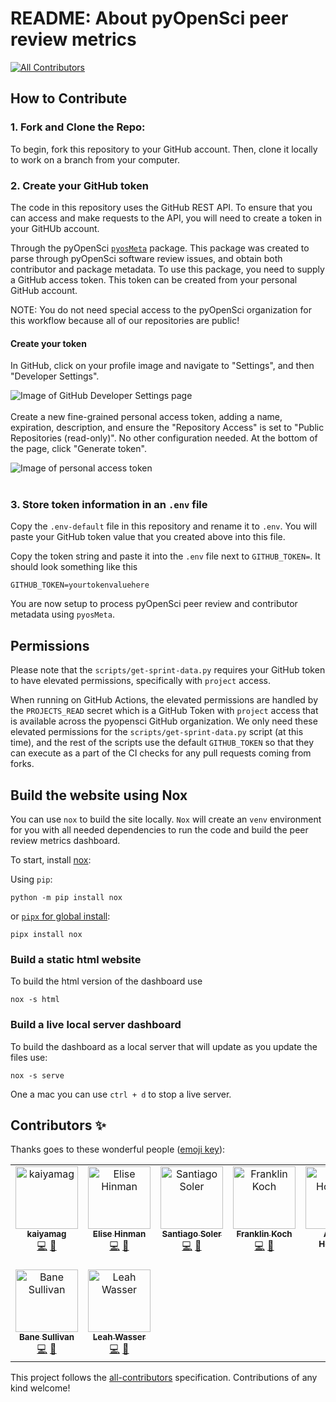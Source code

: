 # README: About pyOpenSci peer review metrics
<!-- ALL-CONTRIBUTORS-BADGE:START - Do not remove or modify this section -->
[![All Contributors](https://img.shields.io/badge/all_contributors-9-orange.svg?style=flat-square)](#contributors-)
<!-- ALL-CONTRIBUTORS-BADGE:END -->


## How to Contribute

### 1. **Fork and Clone the Repo:**

To begin, fork this repository to your GitHub account. Then, clone it
locally to work on a branch from your computer.

### 2. Create your GitHub token

The code in this repository uses the GitHub REST API. To ensure that you can
access and make requests to the API, you will need to create a token in your
GitHUb account.

Through the pyOpenSci [`pyosMeta`](https://github.com/pyOpenSci/pyosMeta)
package. This package was created to parse through pyOpenSci software review
issues, and obtain both contributor and package metadata. To use this package,
you need to supply a GitHub access
token. This token can be created from your personal GitHub account.

NOTE: You do not need special access to the pyOpenSci organization for this workflow
because all of our repositories are public!

#### Create your token

In GitHub, click on your profile image and navigate to "Settings", and then
"Developer Settings".

![Image of GitHub Developer Settings page](images/developer_settings.png "Developer Settings page")
<br/><br/>
Create a new fine-grained personal access token, adding a name, expiration,
description, and ensure the "Repository Access" is set to "Public Repositories
(read-only)". No other configuration needed. At the bottom of the page, click
"Generate token".

![Image of personal access token](images/token.png "Token configuration page")
<br/><br/>

### 3. Store token information in an `.env` file

Copy the `.env-default` file in this repository and
rename it to `.env`. You will paste your GitHub token value that you created
above into this file.

Copy the token string and paste it into the `.env` file next to `GITHUB_TOKEN=`.
It should look something like this

`GITHUB_TOKEN=yourtokenvaluehere`

You are now setup to process pyOpenSci peer review and contributor metadata
using `pyosMeta`.

## Permissions

Please note that the `scripts/get-sprint-data.py` requires your GitHub token to have elevated permissions, specifically with `project` access.

When running on GitHub Actions, the elevated permissions are handled by the `PROJECTS_READ` secret which is a GitHub Token with `project` access that is available across the pyopensci GitHub organization. We only need these elevated permissions for the `scripts/get-sprint-data.py` script (at this time), and the rest of the scripts use the default `GITHUB_TOKEN` so that they can execute as a part of the CI checks for any pull requests coming from forks.

## Build the website using Nox

You can use `nox` to build the site locally. `Nox` will create an `venv`
environment for you with all needed dependencies to run the code and build
the peer review metrics dashboard.

To start, install [nox](https://nox.thea.codes/en/stable/):

Using `pip`:

`python -m pip install nox`

or [`pipx` for global install](https://pipx.pypa.io/stable/):

`pipx install nox`

### Build a static html website

To build the html version of the dashboard use

`nox -s html`

### Build a live local server dashboard

To build the dashboard as a local server that will update
as you update the files use:

`nox -s serve`

One a mac you can use `ctrl + d` to stop a live server.

## Contributors ✨

Thanks goes to these wonderful people ([emoji key](https://allcontributors.org/docs/en/emoji-key)):

<!-- ALL-CONTRIBUTORS-LIST:START - Do not remove or modify this section -->
<!-- prettier-ignore-start -->
<!-- markdownlint-disable -->
<table>
  <tbody>
    <tr>
      <td align="center" valign="top" width="14.28%"><a href="https://github.com/kaiyamag"><img src="https://avatars.githubusercontent.com/u/98053751?v=4?s=100" width="100px;" alt="kaiyamag"/><br /><sub><b>kaiyamag</b></sub></a><br /><a href="https://github.com/pyOpenSci/metrics/commits?author=kaiyamag" title="Code">💻</a> <a href="https://github.com/pyOpenSci/metrics/pulls?q=is%3Apr+reviewed-by%3Akaiyamag" title="Reviewed Pull Requests">👀</a></td>
      <td align="center" valign="top" width="14.28%"><a href="https://github.com/ehinman"><img src="https://avatars.githubusercontent.com/u/121896266?v=4?s=100" width="100px;" alt="Elise Hinman"/><br /><sub><b>Elise Hinman</b></sub></a><br /><a href="https://github.com/pyOpenSci/metrics/commits?author=ehinman" title="Code">💻</a> <a href="https://github.com/pyOpenSci/metrics/pulls?q=is%3Apr+reviewed-by%3Aehinman" title="Reviewed Pull Requests">👀</a></td>
      <td align="center" valign="top" width="14.28%"><a href="https://www.santisoler.com"><img src="https://avatars.githubusercontent.com/u/11541317?v=4?s=100" width="100px;" alt="Santiago Soler"/><br /><sub><b>Santiago Soler</b></sub></a><br /><a href="https://github.com/pyOpenSci/metrics/commits?author=santisoler" title="Code">💻</a> <a href="https://github.com/pyOpenSci/metrics/pulls?q=is%3Apr+reviewed-by%3Asantisoler" title="Reviewed Pull Requests">👀</a></td>
      <td align="center" valign="top" width="14.28%"><a href="https://github.com/fwkoch"><img src="https://avatars.githubusercontent.com/u/9453731?v=4?s=100" width="100px;" alt="Franklin Koch"/><br /><sub><b>Franklin Koch</b></sub></a><br /><a href="https://github.com/pyOpenSci/metrics/commits?author=fwkoch" title="Code">💻</a> <a href="https://github.com/pyOpenSci/metrics/pulls?q=is%3Apr+reviewed-by%3Afwkoch" title="Reviewed Pull Requests">👀</a></td>
      <td align="center" valign="top" width="14.28%"><a href="https://github.com/agoose77"><img src="https://avatars.githubusercontent.com/u/1248413?v=4?s=100" width="100px;" alt="Angus Hollands"/><br /><sub><b>Angus Hollands</b></sub></a><br /><a href="https://github.com/pyOpenSci/metrics/commits?author=agoose77" title="Code">💻</a> <a href="https://github.com/pyOpenSci/metrics/pulls?q=is%3Apr+reviewed-by%3Aagoose77" title="Reviewed Pull Requests">👀</a></td>
      <td align="center" valign="top" width="14.28%"><a href="http://batalex.github.io"><img src="https://avatars.githubusercontent.com/u/11004857?v=4?s=100" width="100px;" alt="Alex Batisse"/><br /><sub><b>Alex Batisse</b></sub></a><br /><a href="https://github.com/pyOpenSci/metrics/commits?author=batalex" title="Code">💻</a> <a href="https://github.com/pyOpenSci/metrics/pulls?q=is%3Apr+reviewed-by%3Abatalex" title="Reviewed Pull Requests">👀</a></td>
      <td align="center" valign="top" width="14.28%"><a href="https://hachyderm.io/web/@willingc"><img src="https://avatars.githubusercontent.com/u/2680980?v=4?s=100" width="100px;" alt="Carol Willing"/><br /><sub><b>Carol Willing</b></sub></a><br /><a href="https://github.com/pyOpenSci/metrics/commits?author=willingc" title="Code">💻</a> <a href="https://github.com/pyOpenSci/metrics/pulls?q=is%3Apr+reviewed-by%3Awillingc" title="Reviewed Pull Requests">👀</a></td>
    </tr>
    <tr>
      <td align="center" valign="top" width="14.28%"><a href="http://banesullivan.com"><img src="https://avatars.githubusercontent.com/u/22067021?v=4?s=100" width="100px;" alt="Bane Sullivan"/><br /><sub><b>Bane Sullivan</b></sub></a><br /><a href="https://github.com/pyOpenSci/metrics/commits?author=banesullivan" title="Code">💻</a> <a href="https://github.com/pyOpenSci/metrics/pulls?q=is%3Apr+reviewed-by%3Abanesullivan" title="Reviewed Pull Requests">👀</a></td>
      <td align="center" valign="top" width="14.28%"><a href="http://www.leahwasser.com"><img src="https://avatars.githubusercontent.com/u/7649194?v=4?s=100" width="100px;" alt="Leah Wasser"/><br /><sub><b>Leah Wasser</b></sub></a><br /><a href="https://github.com/pyOpenSci/metrics/commits?author=lwasser" title="Code">💻</a> <a href="https://github.com/pyOpenSci/metrics/pulls?q=is%3Apr+reviewed-by%3Alwasser" title="Reviewed Pull Requests">👀</a></td>
    </tr>
  </tbody>
</table>

<!-- markdownlint-restore -->
<!-- prettier-ignore-end -->

<!-- ALL-CONTRIBUTORS-LIST:END -->

This project follows the [all-contributors](https://github.com/all-contributors/all-contributors) specification. Contributions of any kind welcome!
